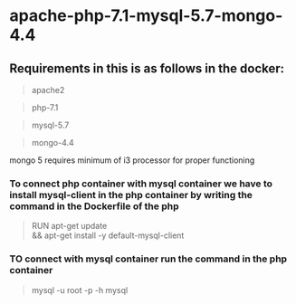 # apache-php-7.1-mysql-5.7-mongo-4.4

## Requirements in this is as follows in the docker:
>apache2

>php-7.1

>mysql-5.7

>mongo-4.4

mongo 5 requires minimum of i3 processor for proper functioning

### To connect php container with mysql container we have to install mysql-client in the php container by writing the command in the Dockerfile of the php

>RUN apt-get update \
    && apt-get install -y default-mysql-client
    
 ### TO connect with mysql container run the command in the php container

> mysql -u root -p -h mysql

